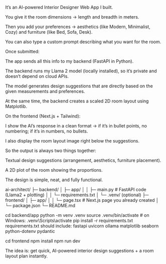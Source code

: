 It’s an AI-powered Interior Designer Web App I built.

You give it the room dimensions → length and breadth in meters.

Then you add your preferences → aesthetics (like Modern, Minimalist, Cozy) and furniture (like Bed, Sofa, Desk).

You can also type a custom prompt describing what you want for the room.

Once submitted:

The app sends all this info to my backend (FastAPI in Python).

The backend runs my Llama 2 model (locally installed), so it’s private and doesn’t depend on cloud APIs.

The model generates design suggestions that are directly based on the given measurements and preferences.

At the same time, the backend creates a scaled 2D room layout using Matplotlib.

On the frontend (Next.js + Tailwind):

I show the AI’s response in a clean format → if it’s in bullet points, no numbering; if it’s in numbers, no bullets.

I also display the room layout image right below the suggestions.

So the output is always two things together:

Textual design suggestions (arrangement, aesthetics, furniture placement).

A 2D plot of the room showing the proportions.

The design is simple, neat, and fully functional.



ai-architect/
├─ backend/
│  ├─ app/
│  │  ├─ main.py         # FastAPI code (Llama2 + plotting)
│  │  └─ requirements.txt
│  └─ .venv/ (optional)
├─ frontend/
│  ├─ app/
│  │  └─ page.tsx        # Next.js page you already created
│  └─ package.json
└─ README.md

cd backend/app
python -m venv .venv
source .venv/bin/activate   # on Windows: .venv\Scripts\activate
pip install -r requirements.txt
requirements.txt should include: fastapi uvicorn ollama matplotlib seaborn python-dotenv pydantic


cd frontend
npm install
npm run dev



The idea is: get quick, AI-powered interior design suggestions + a room layout plan instantly.
